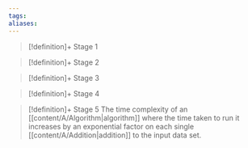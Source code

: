 ```yaml
---
tags:
aliases:
---
```


> [!definition]+ Stage 1
>

> [!definition]+ Stage 2
>

> [!definition]+ Stage 3
>

> [!definition]+ Stage 4
>

> [!definition]+ Stage 5
> The time complexity of an [[content/A/Algorithm|algorithm]] where the time taken to run it increases by an exponential factor on each single [[content/A/Addition|addition]] to the input data set.



